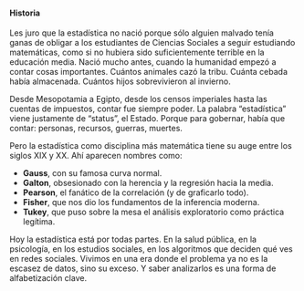#### Historia

Les juro que la estadística no nació porque sólo alguien malvado tenía ganas de obligar a los estudiantes de Ciencias Sociales a seguir estudiando matemáticas, como si no hubiera sido suficientemente terrible en la educación media. Nació mucho antes, cuando la humanidad empezó a contar cosas importantes. Cuántos animales cazó la tribu. Cuánta cebada había almacenada. Cuántos hijos sobrevivieron al invierno.

Desde Mesopotamia a Egipto, desde los censos imperiales hasta las cuentas de impuestos, contar fue siempre poder. La palabra “estadística” viene justamente de “status”, el Estado. Porque para gobernar, había que contar: personas, recursos, guerras, muertes.

Pero la estadística como disciplina más matemática tiene su auge entre los siglos XIX y XX. Ahí aparecen nombres como:

- **Gauss**, con su famosa curva normal.
- **Galton**, obsesionado con la herencia y la regresión hacia la media.
- **Pearson**, el fanático de la correlación (y de graficarlo todo).
- **Fisher**, que nos dio los fundamentos de la inferencia moderna.
- **Tukey**, que puso sobre la mesa el análisis exploratorio como práctica legítima.

Hoy la estadística está por todas partes. En la salud pública, en la psicología, en los estudios sociales, en los algoritmos que deciden qué ves en redes sociales. Vivimos en una era donde el problema ya no es la escasez de datos, sino su exceso. Y saber analizarlos es una forma de alfabetización clave.

